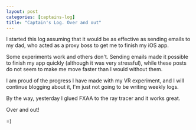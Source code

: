 ```yaml
---
layout: post
categories: [captains-log]
title: "Captain's Log. Over and out"
---
```


I started this log assuming that it would be as effective as sending emails to my dad, who acted as a proxy boss to get me to finish my iOS app.

Some experiments work and others don't. Sending emails made it possible to finish my app quickly (although it was very stressful), while these posts do not seem to make me move faster than I would without them.

I am proud of the progress I have made with my VR experiment, and I will continue blogging about it, I'm just not going to be writing weekly logs.

By the way, yesterday I glued FXAA to the ray tracer and it works great.

Over and out!

=)
